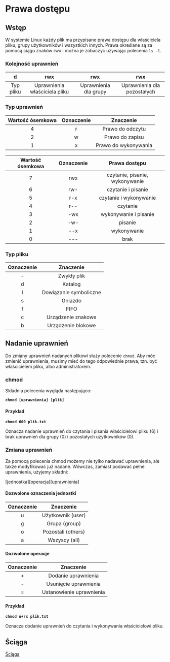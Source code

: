 # Prawa dostępu

## Wstęp

W systemie Linux każdy plik ma przypisane prawa dostępu dla właściciela pliku, grupy użytkowników i wszystkich innych. Prawa określane są za pomocą ciągu znaków rwx i można je zobaczyć używając polecenia `ls -l`.

### Kolejność uprawnień

|     d     |              rwx              |          rwx          |             rwx             |
| :-------: | :---------------------------: | :-------------------: | :-------------------------: |
| Typ pliku | Uprawnienia właściciela pliku | Uprawnienia dla grupy | Uprawnienia dla pozostałych |

### Typ uprawnień

| Wartość ósemkowa | Oznaczenie |       Znaczenie      |
| :--------------: | :--------: | :------------------: |
|         4        |      r     |   Prawo do odczytu   |
|         2        |      w     |    Prawo do zapisu   |
|         1        |      x     | Prawo do wykonywania |

| Wartość ósemkowa | Oznaczenie |          Prawa dostępu         |
| :--------------: | :--------: | :----------------------------: |
|         7        |     rwx    | czytanie, pisanie, wykonywanie |
|         6        |     rw-    |       czytanie i pisanie       |
|         5        |     r-x    |     czytanie i wykonywanie     |
|         4        |     r--    |            czytanie            |
|         3        |     -wx    |      wykonywanie i pisanie     |
|         2        |     -w-    |             pisanie            |
|         1        |     --x    |           wykonywanie          |
|         0        |     ---    |              brak              |

### Typ pliku

| Oznaczenie |        Znaczenie       |
| :--------: | :--------------------: |
|      -     |       Zwykły plik      |
|      d     |         Katalog        |
|      l     | Dowiązanie symboliczne |
|      s     |         Gniazdo        |
|      f     |          FIFO          |
|      c     |   Urządzenie znakowe   |
|      b     |   Urządzenie blokowe   |

## Nadanie uprawnień

Do zmiany uprawnień nadanych plikowi służy polecenie `chmod`. Aby móc zmienić uprawnienia, musimy mieć do tego odpowiednie prawa, tzn. być właścicielem pliku, albo administratorem.

### chmod

Składnia polecenia wygląda następująco:

**`chmod [uprawnienia] [plik]`**

#### Przykład

**`chmod 600 plik.txt`**

Oznacza nadanie uprawnień do czytania i pisania właścicielowi pliku (6) i brak uprawnień dla grupy (0) i pozostałych użytkowników (0).

### Zmiana uprawnień

Za pomocą polecenia chmod możemy nie tylko nadawać uprawnienia, ale także modyfikować już nadane. Wówczas, zamiast podawać pełne uprawnienia, użyjemy składni:

\[jednostka]\[operacja]\[uprawnienia]

#### Dozwolone oznaczenia jednostki

| Oznaczenie |      Znaczenie     |
| :--------: | :----------------: |
|      u     |  Użytkownik (user) |
|      g     |    Grupa (group)   |
|      o     | Pozostali (others) |
|      a     |    Wszyscy (all)   |

#### Dozwolone operacje

| Oznaczenie |         Znaczenie        |
| :--------: | :----------------------: |
|      +     |    Dodanie uprawnienia   |
|      -     |   Usunięcie uprawnienia  |
|      =     | Ustanowienie uprawnienia |

#### Przykład

**`chmod u+rx plik.txt`**

Oznacza dodanie uprawnień do czytania i wykonywania właścicielowi pliku.

## Ściąga

[Ściąga](https://quickref.me/chmod)